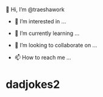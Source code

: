 👋 Hi, I’m @traeshawork

- 👀 I’m interested in ...

- 🌱 I’m currently learning ...

- 💞️ I’m looking to collaborate on ...

- 📫 How to reach me ...
# dadjokes2
